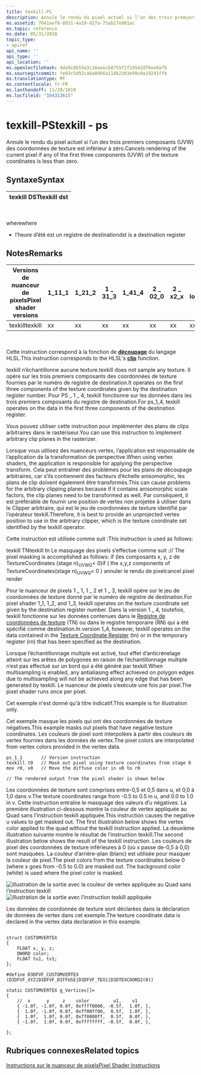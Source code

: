 ```yaml
---
title: texkill-PS
description: Annule le rendu du pixel actuel si l’un des trois premiers composants (UVW) des coordonnées de texture est inférieur à zéro.
ms.assetid: 7641aef8-8931-4a19-827a-75ab17e901ac
ms.topic: reference
ms.date: 05/31/2018
topic_type:
- apiref
api_name: ''
api_type: ''
api_location: ''
ms.openlocfilehash: 4da9c6b59a3c16eeecb8755f2f19542df6ee8a7b
ms.sourcegitcommit: fe03c5d92ca6a0d66a114b2303e99c0a19241ffb
ms.translationtype: MT
ms.contentlocale: fr-FR
ms.lasthandoff: 11/20/2019
ms.locfileid: "104313615"
---
```

# <a name="texkill---ps"></a><span data-ttu-id="934cc-103">texkill-PS</span><span class="sxs-lookup"><span data-stu-id="934cc-103">texkill - ps</span></span>

<span data-ttu-id="934cc-104">Annule le rendu du pixel actuel si l’un des trois premiers composants (UVW) des coordonnées de texture est inférieur à zéro.</span><span class="sxs-lookup"><span data-stu-id="934cc-104">Cancels rendering of the current pixel if any of the first three components (UVW) of the texture coordinates is less than zero.</span></span>

## <a name="syntax"></a><span data-ttu-id="934cc-105">Syntaxe</span><span class="sxs-lookup"><span data-stu-id="934cc-105">Syntax</span></span>



| <span data-ttu-id="934cc-106">texkill DST</span><span class="sxs-lookup"><span data-stu-id="934cc-106">texkill dst</span></span> |
|-------------|



 

<span data-ttu-id="934cc-107">where</span><span class="sxs-lookup"><span data-stu-id="934cc-107">where</span></span>

-   <span data-ttu-id="934cc-108">l’heure d’été est un registre de destination</span><span class="sxs-lookup"><span data-stu-id="934cc-108">dst is a destination register</span></span>

## <a name="remarks"></a><span data-ttu-id="934cc-109">Notes</span><span class="sxs-lookup"><span data-stu-id="934cc-109">Remarks</span></span>



| <span data-ttu-id="934cc-110">Versions de nuanceur de pixels</span><span class="sxs-lookup"><span data-stu-id="934cc-110">Pixel shader versions</span></span> | <span data-ttu-id="934cc-111">1\_1</span><span class="sxs-lookup"><span data-stu-id="934cc-111">1\_1</span></span> | <span data-ttu-id="934cc-112">1\_2</span><span class="sxs-lookup"><span data-stu-id="934cc-112">1\_2</span></span> | <span data-ttu-id="934cc-113">1 \_ 3</span><span class="sxs-lookup"><span data-stu-id="934cc-113">1\_3</span></span> | <span data-ttu-id="934cc-114">1\_4</span><span class="sxs-lookup"><span data-stu-id="934cc-114">1\_4</span></span> | <span data-ttu-id="934cc-115">2 \_ 0</span><span class="sxs-lookup"><span data-stu-id="934cc-115">2\_0</span></span> | <span data-ttu-id="934cc-116">2 \_ x</span><span class="sxs-lookup"><span data-stu-id="934cc-116">2\_x</span></span> | <span data-ttu-id="934cc-117">2 \_ logiciels</span><span class="sxs-lookup"><span data-stu-id="934cc-117">2\_sw</span></span> | <span data-ttu-id="934cc-118">3 \_ 0</span><span class="sxs-lookup"><span data-stu-id="934cc-118">3\_0</span></span> | <span data-ttu-id="934cc-119">3 \_ logiciels</span><span class="sxs-lookup"><span data-stu-id="934cc-119">3\_sw</span></span> |
|-----------------------|------|------|------|------|------|------|-------|------|-------|
| <span data-ttu-id="934cc-120">texkill</span><span class="sxs-lookup"><span data-stu-id="934cc-120">texkill</span></span>               | <span data-ttu-id="934cc-121">x</span><span class="sxs-lookup"><span data-stu-id="934cc-121">x</span></span>    | <span data-ttu-id="934cc-122">x</span><span class="sxs-lookup"><span data-stu-id="934cc-122">x</span></span>    | <span data-ttu-id="934cc-123">x</span><span class="sxs-lookup"><span data-stu-id="934cc-123">x</span></span>    | <span data-ttu-id="934cc-124">x</span><span class="sxs-lookup"><span data-stu-id="934cc-124">x</span></span>    | <span data-ttu-id="934cc-125">x</span><span class="sxs-lookup"><span data-stu-id="934cc-125">x</span></span>    | <span data-ttu-id="934cc-126">x</span><span class="sxs-lookup"><span data-stu-id="934cc-126">x</span></span>    | <span data-ttu-id="934cc-127">x</span><span class="sxs-lookup"><span data-stu-id="934cc-127">x</span></span>     | <span data-ttu-id="934cc-128">x</span><span class="sxs-lookup"><span data-stu-id="934cc-128">x</span></span>    | <span data-ttu-id="934cc-129">x</span><span class="sxs-lookup"><span data-stu-id="934cc-129">x</span></span>     |



 

<span data-ttu-id="934cc-130">Cette instruction correspond à la fonction de [**découpage**](dx-graphics-hlsl-clip.md) du langage HLSL.</span><span class="sxs-lookup"><span data-stu-id="934cc-130">This instruction corresponds to the HLSL's [**clip**](dx-graphics-hlsl-clip.md) function.</span></span>

<span data-ttu-id="934cc-131">texkill n’échantillonne aucune texture.</span><span class="sxs-lookup"><span data-stu-id="934cc-131">texkill does not sample any texture.</span></span> <span data-ttu-id="934cc-132">Il opère sur les trois premiers composants des coordonnées de texture fournies par le numéro de registre de destination.</span><span class="sxs-lookup"><span data-stu-id="934cc-132">It operates on the first three components of the texture coordinates given by the destination register number.</span></span> <span data-ttu-id="934cc-133">Pour PS \_ 1 \_ 4, texkill fonctionne sur les données dans les trois premiers composants du registre de destination.</span><span class="sxs-lookup"><span data-stu-id="934cc-133">For ps\_1\_4, texkill operates on the data in the first three components of the destination register.</span></span>

<span data-ttu-id="934cc-134">Vous pouvez utiliser cette instruction pour implémenter des plans de clips arbitraires dans le rastériseur.</span><span class="sxs-lookup"><span data-stu-id="934cc-134">You can use this instruction to implement arbitrary clip planes in the rasterizer.</span></span>

<span data-ttu-id="934cc-135">Lorsque vous utilisez des nuanceurs vertex, l’application est responsable de l’application de la transformation de perspective.</span><span class="sxs-lookup"><span data-stu-id="934cc-135">When using vertex shaders, the application is responsible for applying the perspective transform.</span></span> <span data-ttu-id="934cc-136">Cela peut entraîner des problèmes pour les plans de découpage arbitraires, car s’ils contiennent des facteurs d’échelle anisomorphic, les plans de clip doivent également être transformés.</span><span class="sxs-lookup"><span data-stu-id="934cc-136">This can cause problems for the arbitrary clipping planes because if it contains anisomorphic scale factors, the clip planes need to be transformed as well.</span></span> <span data-ttu-id="934cc-137">Par conséquent, il est préférable de fournir une position de vertex non projetée à utiliser dans le Clipper arbitraire, qui est le jeu de coordonnées de texture identifié par l’opérateur texkill.</span><span class="sxs-lookup"><span data-stu-id="934cc-137">Therefore, it is best to provide an unprojected vertex position to use in the arbitrary clipper, which is the texture coordinate set identified by the texkill operator.</span></span>

<span data-ttu-id="934cc-138">Cette instruction est utilisée comme suit :</span><span class="sxs-lookup"><span data-stu-id="934cc-138">This instruction is used as follows:</span></span>

<dl> <span data-ttu-id="934cc-139">texkill TN</span><span class="sxs-lookup"><span data-stu-id="934cc-139">texkill tn</span></span>  
<span data-ttu-id="934cc-140">Le masquage des pixels s’effectue comme suit :</span><span class="sxs-lookup"><span data-stu-id="934cc-140">// The pixel masking is accomplished as follows:</span></span>  
<span data-ttu-id="934cc-141">if (les composants x, y, z de TextureCoordinates (stage n)<sub>UVWQ</sub>< 0)</span><span class="sxs-lookup"><span data-stu-id="934cc-141">if ( the x,y,z components of TextureCoordinates(stage n)<sub>UVWQ</sub>< 0 )</span></span>  
<span data-ttu-id="934cc-142">annuler le rendu de pixel</span><span class="sxs-lookup"><span data-stu-id="934cc-142">cancel pixel render</span></span>
</dl>

<span data-ttu-id="934cc-143">Pour le nuanceur de pixels 1 \_ 1, 1 \_ 2 et 1 \_ 3, texkill opère sur le jeu de coordonnées de texture donné par le numéro de registre de destination.</span><span class="sxs-lookup"><span data-stu-id="934cc-143">For pixel shader 1\_1, 1\_2, and 1\_3, texkill operates on the texture coordinate set given by the destination register number.</span></span> <span data-ttu-id="934cc-144">Dans la version 1 \_ 4, toutefois, texkill fonctionne sur les données contenues dans le [Registre de coordonnées de texture](dx9-graphics-reference-asm-ps-registers-texture-coordinate.md) (TN) ou dans le registre temporaire (RN) qui a été spécifié comme destination.</span><span class="sxs-lookup"><span data-stu-id="934cc-144">In version 1\_4, however, texkill operates on the data contained in the [Texture Coordinate Register](dx9-graphics-reference-asm-ps-registers-texture-coordinate.md) (tn) or in the temporary register (rn) that has been specified as the destination.</span></span>

<span data-ttu-id="934cc-145">Lorsque l’échantillonnage multiple est activé, tout effet d’anticrénelage atteint sur les arêtes de polygones en raison de l’échantillonnage multiple n’est pas effectué sur un bord qui a été généré par texkill.</span><span class="sxs-lookup"><span data-stu-id="934cc-145">When multisampling is enabled, any antialiasing effect achieved on polygon edges due to multisampling will not be achieved along any edge that has been generated by texkill.</span></span> <span data-ttu-id="934cc-146">Le nuanceur de pixels s’exécute une fois par pixel.</span><span class="sxs-lookup"><span data-stu-id="934cc-146">The pixel shader runs once per pixel.</span></span>

<span data-ttu-id="934cc-147">Cet exemple n'est donné qu'à titre indicatif.</span><span class="sxs-lookup"><span data-stu-id="934cc-147">This example is for illustration only.</span></span>

<span data-ttu-id="934cc-148">Cet exemple masque les pixels qui ont des coordonnées de texture négatives.</span><span class="sxs-lookup"><span data-stu-id="934cc-148">This example masks out pixels that have negative texture coordinates.</span></span> <span data-ttu-id="934cc-149">Les couleurs de pixel sont interpolées à partir des couleurs de vertex fournies dans les données de vertex.</span><span class="sxs-lookup"><span data-stu-id="934cc-149">The pixel colors are interpolated from vertex colors provided in the vertex data.</span></span>


```
ps_1_1       // Version instruction
texkill t0   // Mask out pixel using texture coordinates from stage 0
mov r0, v0   // Move the diffuse color in v0 to r0

// The rendered output from the pixel shader is shown below
```



<span data-ttu-id="934cc-150">Les coordonnées de texture sont comprises entre-0,5 et 0,5 dans u, et 0,0 à 1,0 dans v.</span><span class="sxs-lookup"><span data-stu-id="934cc-150">The texture coordinates range from -0.5 to 0.5 in u, and 0.0 to 1.0 in v.</span></span> <span data-ttu-id="934cc-151">Cette instruction entraîne le masquage des valeurs d’u négatives. La première illustration ci-dessous montre la couleur de vertex appliquée au Quad sans l’instruction texkill appliquée.</span><span class="sxs-lookup"><span data-stu-id="934cc-151">This instruction causes the negative u values to get masked out. The first illustration below shows the vertex color applied to the quad without the texkill instruction applied.</span></span> <span data-ttu-id="934cc-152">La deuxième illustration suivante montre le résultat de l’instruction texkill.</span><span class="sxs-lookup"><span data-stu-id="934cc-152">The second illustration below shows the result of the texkill instruction.</span></span> <span data-ttu-id="934cc-153">Les couleurs de pixel des coordonnées de texture inférieures à 0 (où x passe de-0,5 à 0,0) sont masquées. La couleur d’arrière-plan (blanc) est utilisée pour masquer la couleur de pixel.</span><span class="sxs-lookup"><span data-stu-id="934cc-153">The pixel colors from the texture coordinates below 0 (where x goes from -0.5 to 0.0) are masked out. The background color (white) is used where the pixel color is masked.</span></span>

![illustration de la sortie avec la couleur de vertex appliquée au Quad sans l’instruction texkill](images/pstexkill-in.jpg)![illustration de la sortie avec l’instruction texkill appliquée](images/pstexkill-out.jpg)

<span data-ttu-id="934cc-156">Les données de coordonnée de texture sont déclarées dans la déclaration de données de vertex dans cet exemple.</span><span class="sxs-lookup"><span data-stu-id="934cc-156">The texture coordinate data is declared in the vertex data declaration in this example.</span></span>


```
   
struct CUSTOMVERTEX
{
    FLOAT x, y, z;
    DWORD color;
    FLOAT tu1, tv1;
};

#define D3DFVF_CUSTOMVERTEX (D3DFVF_XYZ|D3DFVF_DIFFUSE|D3DFVF_TEX1|D3DTEXCOORD2(0))

static CUSTOMVERTEX g_Vertices[]=
{
    //  x      y     z    color         u1,    v1  
    { -1.0f, -1.0f, 0.0f, 0xffff0000, -0.5f,  1.0f, },
    {  1.0f, -1.0f, 0.0f, 0xff00ff00,  0.5f,  1.0f, },
    {  1.0f,  1.0f, 0.0f, 0xff0000ff,  0.5f,  0.0f, },
    { -1.0f,  1.0f, 0.0f, 0xffffffff, -0.5f,  0.0f, },

};
```



## <a name="related-topics"></a><span data-ttu-id="934cc-157">Rubriques connexes</span><span class="sxs-lookup"><span data-stu-id="934cc-157">Related topics</span></span>

<dl> <dt>

[<span data-ttu-id="934cc-158">Instructions sur le nuanceur de pixels</span><span class="sxs-lookup"><span data-stu-id="934cc-158">Pixel Shader Instructions</span></span>](dx9-graphics-reference-asm-ps-instructions.md)
</dt> </dl>

 

 




